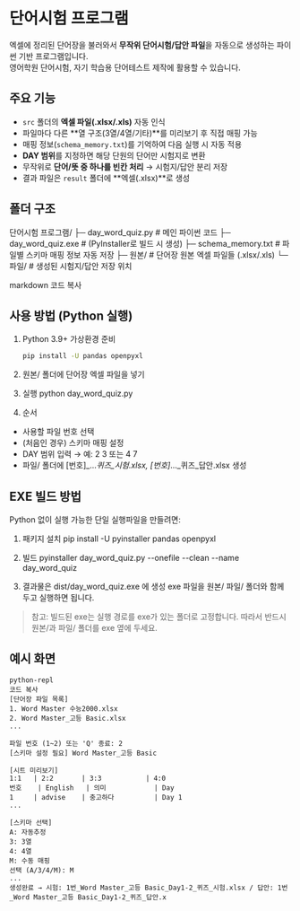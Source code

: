 # 단어시험 프로그램

엑셀에 정리된 단어장을 불러와서 **무작위 단어시험/답안 파일**을 자동으로 생성하는 파이썬 기반 프로그램입니다.  
영어학원 단어시험, 자기 학습용 단어테스트 제작에 활용할 수 있습니다.

## 주요 기능
- `src` 폴더의 **엑셀 파일(.xlsx/.xls)** 자동 인식
- 파일마다 다른 **열 구조(3열/4열/기타)**를 미리보기 후 직접 매핑 가능
- 매핑 정보(`schema_memory.txt`)를 기억하여 다음 실행 시 자동 적용
- **DAY 범위**를 지정하면 해당 단원의 단어만 시험지로 변환
- 무작위로 **단어/뜻 중 하나를 빈칸 처리** → 시험지/답안 분리 저장
- 결과 파일은 `result` 폴더에 **엑셀(.xlsx)**로 생성

## 폴더 구조
단어시험 프로그램/
├─ day_word_quiz.py # 메인 파이썬 코드
├─ day_word_quiz.exe # (PyInstaller로 빌드 시 생성)
├─ schema_memory.txt # 파일별 스키마 매핑 정보 자동 저장
├─ 원본/ # 단어장 원본 엑셀 파일들 (.xlsx/.xls)
└─ 파일/ # 생성된 시험지/답안 저장 위치

markdown
코드 복사

## 사용 방법 (Python 실행)
1. Python 3.9+ 가상환경 준비
   ```bash
   pip install -U pandas openpyxl

2. 원본/ 폴더에 단어장 엑셀 파일을 넣기

3. 실행
   python day_word_quiz.py

4. 순서
- 사용할 파일 번호 선택
- (처음인 경우) 스키마 매핑 설정
- DAY 범위 입력 → 예: 2 3 또는 4 7
- 파일/ 폴더에 [번호]_..._퀴즈_시험.xlsx, [번호]_..._퀴즈_답안.xlsx 생성

## EXE 빌드 방법
Python 없이 실행 가능한 단일 실행파일을 만들려면:

1. 패키지 설치
   pip install -U pyinstaller pandas openpyxl

2. 빌드
   pyinstaller day_word_quiz.py --onefile --clean --name day_word_quiz
3. 결과물은 dist/day_word_quiz.exe 에 생성
   exe 파일을 원본/ 파일/ 폴더와 함께 두고 실행하면 됩니다.

> 참고: 빌드된 exe는 실행 경로를 exe가 있는 폴더로 고정합니다.
> 따라서 반드시 원본/과 파일/ 폴더를 exe 옆에 두세요.

## 예시 화면
```
python-repl
코드 복사
[단어장 파일 목록]
1. Word Master 수능2000.xlsx
2. Word Master_고등 Basic.xlsx
...

파일 번호 (1~2) 또는 'Q' 종료: 2
[스키마 설정 필요] Word Master_고등 Basic

[시트 미리보기]
1:1   | 2:2       | 3:3           | 4:0
번호    | English   | 의미            | Day
1     | advise    | 충고하다          | Day 1
...

[스키마 선택]
A: 자동추정
3: 3열
4: 4열
M: 수동 매핑
선택 (A/3/4/M): M
...
생성완료 → 시험: 1번_Word Master_고등 Basic_Day1-2_퀴즈_시험.xlsx / 답안: 1번_Word Master_고등 Basic_Day1-2_퀴즈_답안.x 
```
